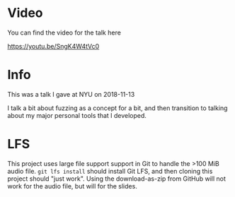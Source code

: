 # Video

You can find the video for the talk here

https://youtu.be/SngK4W4tVc0

# Info

This was a talk I gave at NYU on 2018-11-13

I talk a bit about fuzzing as a concept for a bit, and then transition to talking about my major personal tools that I developed.

# LFS

This project uses large file support support in Git to handle the >100 MiB audio file. `git lfs install` should install Git LFS, and then cloning this project should "just work". Using the download-as-zip from GitHub will not work for the audio file, but will for the slides.
